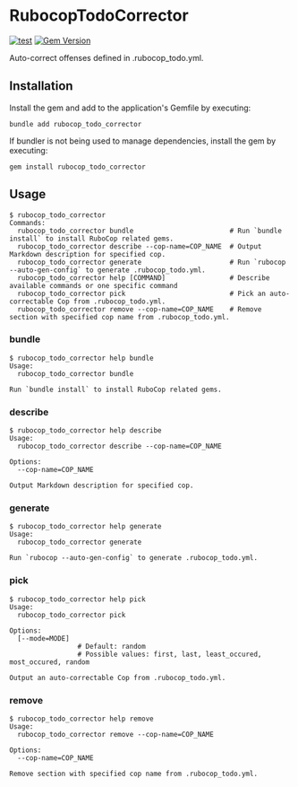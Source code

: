 # RubocopTodoCorrector

[![test](https://github.com/r7kamura/rubocop_todo_corrector/actions/workflows/test.yml/badge.svg)](https://github.com/r7kamura/rubocop_todo_corrector/actions/workflows/test.yml)
[![Gem Version](https://badge.fury.io/rb/rubocop_todo_corrector.svg)](https://rubygems.org/gems/rubocop_todo_corrector)

Auto-correct offenses defined in .rubocop_todo.yml.

## Installation

Install the gem and add to the application's Gemfile by executing:

```
bundle add rubocop_todo_corrector
```

If bundler is not being used to manage dependencies, install the gem by executing:

```
gem install rubocop_todo_corrector
```

## Usage

```console
$ rubocop_todo_corrector
Commands:
  rubocop_todo_corrector bundle                        # Run `bundle install` to install RuboCop related gems.
  rubocop_todo_corrector describe --cop-name=COP_NAME  # Output Markdown description for specified cop.
  rubocop_todo_corrector generate                      # Run `rubocop --auto-gen-config` to generate .rubocop_todo.yml.
  rubocop_todo_corrector help [COMMAND]                # Describe available commands or one specific command
  rubocop_todo_corrector pick                          # Pick an auto-correctable Cop from .rubocop_todo.yml.
  rubocop_todo_corrector remove --cop-name=COP_NAME    # Remove section with specified cop name from .rubocop_todo.yml.
```

### bundle

```console
$ rubocop_todo_corrector help bundle
Usage:
  rubocop_todo_corrector bundle

Run `bundle install` to install RuboCop related gems.
```

### describe

```console
$ rubocop_todo_corrector help describe
Usage:
  rubocop_todo_corrector describe --cop-name=COP_NAME

Options:
  --cop-name=COP_NAME

Output Markdown description for specified cop.
```

### generate

```console
$ rubocop_todo_corrector help generate
Usage:
  rubocop_todo_corrector generate

Run `rubocop --auto-gen-config` to generate .rubocop_todo.yml.
```

### pick

```console
$ rubocop_todo_corrector help pick
Usage:
  rubocop_todo_corrector pick

Options:
  [--mode=MODE]
                 # Default: random
                 # Possible values: first, last, least_occured, most_occured, random

Output an auto-correctable Cop from .rubocop_todo.yml.
```

### remove

```console
$ rubocop_todo_corrector help remove
Usage:
  rubocop_todo_corrector remove --cop-name=COP_NAME

Options:
  --cop-name=COP_NAME

Remove section with specified cop name from .rubocop_todo.yml.
```
